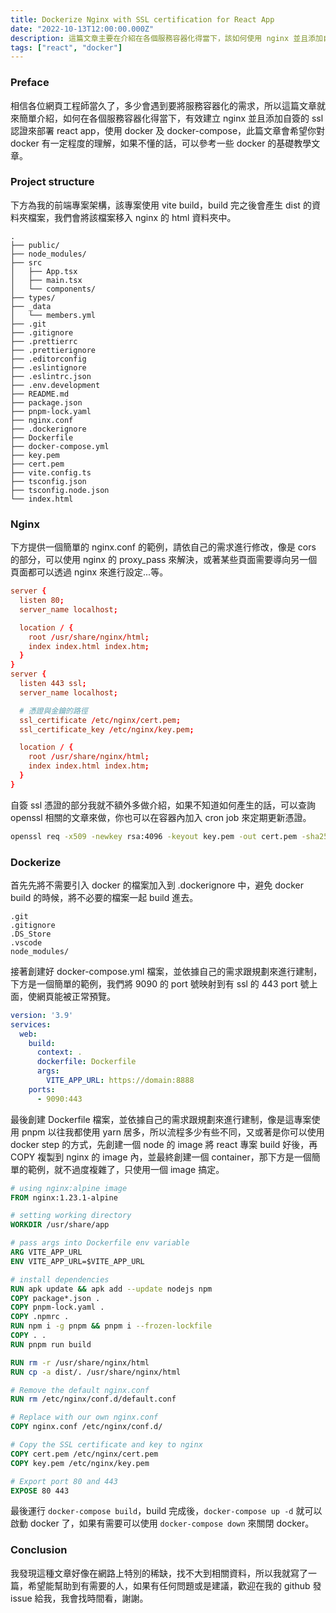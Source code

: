 ```yaml
---
title: Dockerize Nginx with SSL certification for React App
date: "2022-10-13T12:00:00.000Z"
description: 這篇文章主要在介紹在各個服務容器化得當下，該如何使用 nginx 並且添加自簽的 ssl 認證來部署 react app，使用 docker 及 docker compose。
tags: ["react", "docker"]
---
```


### Preface

相信各位網頁工程師當久了，多少會遇到要將服務容器化的需求，所以這篇文章就來簡單介紹，如何在各個服務容器化得當下，有效建立 nginx 並且添加自簽的 ssl 認證來部署 react app，使用 docker 及 docker-compose，此篇文章會希望你對 docker 有一定程度的理解，如果不懂的話，可以參考一些 docker 的基礎教學文章。

### Project structure

下方為我的前端專案架構，該專案使用 vite build，build 完之後會產生 dist 的資料夾檔案，我們會將該檔案移入 nginx 的 html 資料夾中。

```
.
├── public/
├── node_modules/
├── src
│   ├── App.tsx
│   ├── main.tsx
│   └── components/
├── types/
├── _data
│   └── members.yml
├── .git
├── .gitignore
├── .prettierrc
├── .prettierignore
├── .editorconfig
├── .eslintignore
├── .eslintrc.json
├── .env.development
├── README.md
├── package.json
├── pnpm-lock.yaml
├── nginx.conf
├── .dockerignore
├── Dockerfile
├── docker-compose.yml
├── key.pem
├── cert.pem
├── vite.config.ts
├── tsconfig.json
├── tsconfig.node.json
└── index.html
```

### Nginx

下方提供一個簡單的 nginx.conf 的範例，請依自己的需求進行修改，像是 cors 的部分，可以使用 nginx 的 proxy_pass 來解決，或著某些頁面需要導向另一個頁面都可以透過 nginx 來進行設定...等。

```nginx.conf
server {
  listen 80;
  server_name localhost;

  location / {
    root /usr/share/nginx/html;
    index index.html index.htm;
  }
}
server {
  listen 443 ssl;
  server_name localhost;

  # 憑證與金鑰的路徑
  ssl_certificate /etc/nginx/cert.pem;
  ssl_certificate_key /etc/nginx/key.pem;

  location / {
    root /usr/share/nginx/html;
    index index.html index.htm;
  }
}
```

自簽 ssl 憑證的部分我就不額外多做介紹，如果不知道如何產生的話，可以查詢 openssl 相關的文章來做，你也可以在容器內加入 cron job 來定期更新憑證。

```bash
openssl req -x509 -newkey rsa:4096 -keyout key.pem -out cert.pem -sha256 -days 365
```

### Dockerize

首先先將不需要引入 docker 的檔案加入到 .dockerignore 中，避免 docker build 的時候，將不必要的檔案一起 build 進去。

```.dockerignore
.git
.gitignore
.DS_Store
.vscode
node_modules/
```

接著創建好 docker-compose.yml 檔案，並依據自己的需求跟規劃來進行建制，下方是一個簡單的範例，我們將 9090 的 port 號映射到有 ssl 的 443 port 號上面，使網頁能被正常預覽。

```docker-compose.yml
version: '3.9'
services:
  web:
    build:
      context: .
      dockerfile: Dockerfile
      args:
        VITE_APP_URL: https://domain:8888
    ports:
      - 9090:443
```

最後創建 Dockerfile 檔案，並依據自己的需求跟規劃來進行建制，像是這專案使用 pnpm 以往我都使用 yarn 居多，所以流程多少有些不同，又或著是你可以使用 docker step 的方式，先創建一個 node 的 image 將 react 專案 build 好後，再 COPY 複製到 nginx 的 image 內，並最終創建一個 container，那下方是一個簡單的範例，就不過度複雜了，只使用一個 image 搞定。

```Dockerfile
# using nginx:alpine image
FROM nginx:1.23.1-alpine

# setting working directory
WORKDIR /usr/share/app

# pass args into Dockerfile env variable
ARG VITE_APP_URL
ENV VITE_APP_URL=$VITE_APP_URL

# install dependencies
RUN apk update && apk add --update nodejs npm
COPY package*.json .
COPY pnpm-lock.yaml .
COPY .npmrc .
RUN npm i -g pnpm && pnpm i --frozen-lockfile
COPY . .
RUN pnpm run build

RUN rm -r /usr/share/nginx/html
RUN cp -a dist/. /usr/share/nginx/html

# Remove the default nginx.conf
RUN rm /etc/nginx/conf.d/default.conf

# Replace with our own nginx.conf
COPY nginx.conf /etc/nginx/conf.d/

# Copy the SSL certificate and key to nginx
COPY cert.pem /etc/nginx/cert.pem
COPY key.pem /etc/nginx/key.pem

# Export port 80 and 443
EXPOSE 80 443
```

最後運行 `docker-compose build`，build 完成後，`docker-compose up -d` 就可以啟動 docker 了，如果有需要可以使用 `docker-compose down` 來關閉 docker。

### Conclusion

我發現這種文章好像在網路上特別的稀缺，找不大到相關資料，所以我就寫了一篇，希望能幫助到有需要的人，如果有任何問題或是建議，歡迎在我的 github 發 issue 給我，我會找時間看，謝謝。
